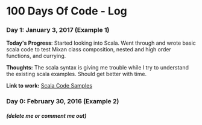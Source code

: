 # 100 Days Of Code - Log

### Day 1: January 3, 2017 (Example 1)

**Today's Progress**: Started looking into Scala. Went through and wrote basic scala code to test Mixan class composition, nested and high order functions, and currying.

**Thoughts:** The scala syntax is giving me trouble while I try to understand the existing scala examples. Should get better with time.

**Link to work:** [Scala Code Samples](https://github.com/praneetsharma/Scala)

### Day 0: February 30, 2016 (Example 2)
##### (delete me or comment me out)

